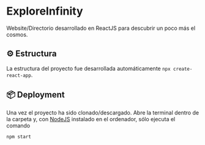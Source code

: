 # ExploreInfinity
Website/Directorio desarrollado en ReactJS para descubrir un poco más el cosmos.

## ⚙️ Estructura
La estructura del proyecto fue desarrollada automáticamente `npx create-react-app`.

## 📦 Deployment
Una vez el proyecto ha sido clonado/descargado. Abre la terminal dentro de la carpeta y, con [NodeJS](https://nodejs.org/en/) instalado en el ordenador, sólo ejecuta el comando
```
npm start
```
